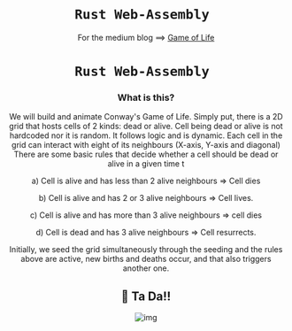 <div align="center">

  <h1><code>Rust Web-Assembly </code></h1>

  <div align="center">

For the medium blog ==> [Game of Life](https://blog.devgenius.io/the-sweet-taste-of-wasm-rust-42e08fc7a99b)

  <h1><code>Rust Web-Assembly </code></h1>

<h3>What is this?</h3>

We will build and animate Conway's Game of Life. Simply put, there is a 2D grid that hosts cells of 2 kinds: dead or alive. Cell being dead or alive is not hardcoded nor it is random. It follows logic and is dynamic. Each cell in the grid can interact with eight of its neighbours (X-axis, Y-axis and diagonal) There are some basic rules that decide whether a cell should be dead or alive in a given time t

a) Cell is alive and has less than 2 alive neighbours => Cell dies

b) Cell is alive and has 2 or 3 alive neighbours => Cell lives.

c) Cell is alive and has more than 3 alive neighbours => cell dies

d) Cell is dead and has 3 alive neighbours => Cell resurrects.

Initially, we seed the grid simultaneously through the seeding and the rules above are active, new births and deaths occur, and that also triggers another one.



## 🚴 Ta Da!!

  ![img](game.gif)
